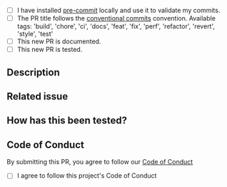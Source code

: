  <!-- Thank you for your contribution to samurai! -->

<!-- Please check the following before submitting your PR -->
- [ ] I have installed [pre-commit](https://pre-commit.com/) locally and use it to validate my commits.
- [ ] The PR title follows the [conventional commits](https://www.conventionalcommits.org/en/v1.0.0/) convention.
      Available tags: 'build', 'chore', 'ci', 'docs', 'feat', 'fix', 'perf', 'refactor', 'revert', 'style', 'test'
- [ ] This new PR is documented.
- [ ] This new PR is tested.

## Description
<!-- A clear and concise description of what you have done in this PR. -->

## Related issue
<!-- List the issues solved by this PR, if any. -->

## How has this been tested?
<!-- Give the list of files used to test this new implementation. -->

## Code of Conduct
By submitting this PR, you agree to follow our [Code of Conduct](https://github.com/hpc-maths/samurai/blob/master/docs/CODE_OF_CONDUCT.md)
- [ ] I agree to follow this project's Code of Conduct
